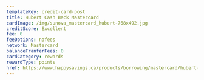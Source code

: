 ```yaml
---
templateKey: credit-card-post
title: Hubert Cash Back Mastercard
cardImage: /img/sunova_mastercard_hubert-768x492.jpg
creditScore: Excellent
fee: 0
feeOptions: nofees
network: Mastercard
balanceTranferFees: 0
cardCategory: rewards
rewardType: points
href: https://www.happysavings.ca/products/borrowing/mastercard/hubert-mastercard/
---
```

